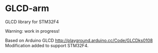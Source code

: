 GLCD-arm
========

GLCD library for STM32F4

Warning: work in progress!

Based on Arduino GLCD http://playground.arduino.cc/Code/GLCDks0108
Modification added to support STM32F4.

